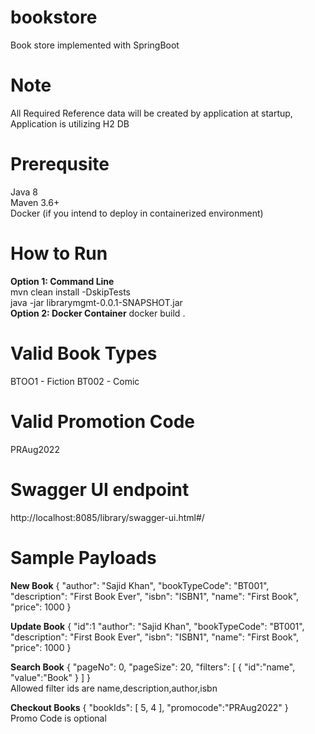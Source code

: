 # bookstore
Book store implemented with SpringBoot

# Note
All Required Reference data will be created by application at startup, Application is utilizing H2 DB 

# Prerequsite
Java 8 <br>
Maven 3.6+ <br>
Docker (if you intend to deploy in containerized environment)

# How to Run
<b>Option 1: Command Line </b><br>
	mvn clean install -DskipTests<br>
	java -jar librarymgmt-0.0.1-SNAPSHOT.jar<br>
<b>Option 2: Docker Container</b>
	docker build .
	
# Valid Book Types
  BTOO1 - Fiction
  BT002 - Comic
  
# Valid Promotion Code
 PRAug2022

# Swagger UI endpoint
http://localhost:8085/library/swagger-ui.html#/

# Sample Payloads
<b>New Book</b>
{
  "author": "Sajid Khan",
  "bookTypeCode": "BT001",
  "description": "First Book Ever",
  "isbn": "ISBN1",
  "name": "First Book",
  "price": 1000
}
 
 <b>Update Book</b>
{
	"id":1
  "author": "Sajid Khan",
  "bookTypeCode": "BT001",
  "description": "First Book Ever",
  "isbn": "ISBN1",
  "name": "First Book",
  "price": 1000
}

<b>Search Book</b>
{
    "pageNo": 0,
    "pageSize": 20,
     "filters": [
       {
         "id":"name",
         "value":"Book"
       }
     ]
} <br>Allowed filter ids are name,description,author,isbn

<b>Checkout Books</b>
{
  "bookIds": [
    5,
    4
  ],
  "promocode":"PRAug2022" 
}
<br> Promo Code is optional
